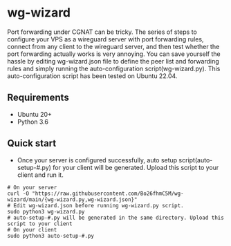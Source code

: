 # wg-wizard
Port forwarding under CGNAT can be tricky.
The series of steps to configure your VPS as a wireguard server with port forwarding rules, connect from any client to the wireguard server, and then test whether the port forwarding actually works is very annoying.
You can save yourself the hassle by editing wg-wizard.json file to define the peer list and forwarding rules and simply running the auto-configuration script(wg-wizard.py).
This auto-configuration script has been tested on Ubuntu 22.04.

## Requirements
- Ubuntu 20+
- Python 3.6

## Quick start
- Once your server is configured successfully, auto setup script(auto-setup-#.py) for your client will be generated. Upload this script to your client and run it.
```
# On your server
curl -O "https://raw.githubusercontent.com/Bo26fhmC5M/wg-wizard/main/{wg-wizard.py,wg-wizard.json}"
# Edit wg-wizard.json before running wg-wizard.py script.
sudo python3 wg-wizard.py
# auto-setup-#.py will be generated in the same directory. Upload this script to your client
# On your client
sudo python3 auto-setup-#.py
```
